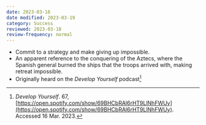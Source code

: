 ```yaml
---
date: 2023-03-16
date modified: 2023-03-19
category: Success
reviewed: 2023-03-18
review-frequency: normal
---
```

- Commit to a strategy and make giving up impossible.
- An apparent reference to the conquering of the Aztecs, where the Spanish general burned the ships that the troops arrived with, making retreat impossible.
- Originally heard on the *Develop Yourself* podcast[^1]

[^1]: *Develop Yourself*. 67, [https://open.spotify.com/show/69BHCbRAl6rHT9LlNhFWUy](https://open.spotify.com/show/69BHCbRAl6rHT9LlNhFWUy). Accessed 16 Mar. 2023.